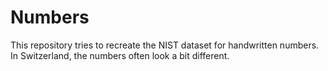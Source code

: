 # Numbers

This repository tries to recreate the NIST dataset for handwritten
numbers. In Switzerland, the numbers often look a bit different.
